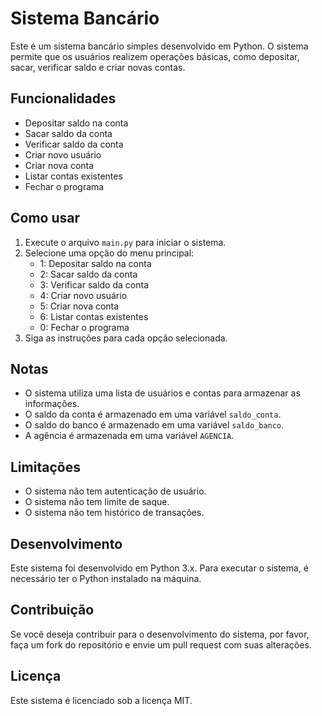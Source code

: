 Sistema Bancário
================

Este é um sistema bancário simples desenvolvido em Python. O sistema permite que os usuários realizem operações básicas, como depositar, sacar, verificar saldo e criar novas contas.

Funcionalidades
---------------

* Depositar saldo na conta
* Sacar saldo da conta
* Verificar saldo da conta
* Criar novo usuário
* Criar nova conta
* Listar contas existentes
* Fechar o programa

Como usar
------------

1. Execute o arquivo `main.py` para iniciar o sistema.
2. Selecione uma opção do menu principal:
	* 1: Depositar saldo na conta
	* 2: Sacar saldo da conta
	* 3: Verificar saldo da conta
	* 4: Criar novo usuário
	* 5: Criar nova conta
	* 6: Listar contas existentes
	* 0: Fechar o programa
3. Siga as instruções para cada opção selecionada.

Notas
-----

* O sistema utiliza uma lista de usuários e contas para armazenar as informações.
* O saldo da conta é armazenado em uma variável `saldo_conta`.
* O saldo do banco é armazenado em uma variável `saldo_banco`.
* A agência é armazenada em uma variável `AGENCIA`.

Limitações
----------

* O sistema não tem autenticação de usuário.
* O sistema não tem limite de saque.
* O sistema não tem histórico de transações.

Desenvolvimento
--------------

Este sistema foi desenvolvido em Python 3.x. Para executar o sistema, é necessário ter o Python instalado na máquina.

Contribuição
------------

Se você deseja contribuir para o desenvolvimento do sistema, por favor, faça um fork do repositório e envie um pull request com suas alterações.

Licença
-------

Este sistema é licenciado sob a licença MIT.
